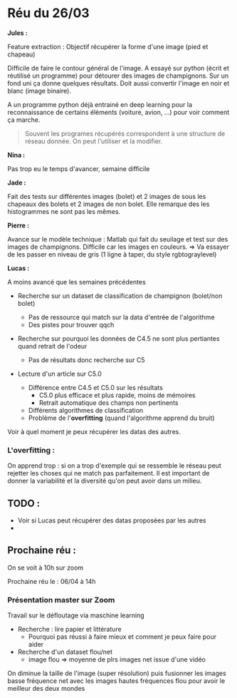 # Réu du 26/03
**Jules :** 

Feature extraction : Objectif récupérer la forme d'une image (pied et chapeau)

Difficile de faire le contour général de l'image. A essayé sur python (écrit et réutilisé un programme) pour détourer des images de champignons. Sur un fond uni ça donne quelques résultats. Doit aussi convertir l'image en noir et blanc (image binaire). 

A un programme python déjà entrainé en deep learning pour la reconnaissance de certains éléments (voiture, avion, …) pour voir comment ça marche. 

> Souvent les programes récupérés correspondent à une structure de réseau donnée. On peut l'utiliser et la modifier.

**Nina :**

Pas trop eu le temps d'avancer, semaine difficile

**Jade :**

Fait des tests  sur différentes images (bolet) et 2 images de sous les chapeaux des bolets et 2 images de non bolet. Elle remarque des les histogrammes ne sont pas les mêmes.

**Pierre :**

Avance sur le modèle technique : Matlab qui fait du seuilage et test sur des images de champignons. Difficile car les images en couleurs. => Va essayer de les passer en niveau de gris (1 ligne à taper, du style rgbtograylevel)

**Lucas :**

A moins avancé que les semaines précédentes

- Recherche sur un dataset de classification de champignon (bolet/non bolet)
  - Pas de ressource qui match sur la data d'entrée de l'algorithme 
  - Des pistes pour trouver qqch
- Recherche sur pourquoi les données de C4.5 ne sont plus pertiantes quand retrait de l'odeur 
  - Pas de résultats donc recherche sur C5

- Lecture d'un article sur C5.0
  - Différence entre C4.5 et C5.0 sur les résultats
    - C5.0 plus efficace et plus rapide, moins de mémoires
    - Retrait automatique des champs non pertinents
  - Différents algorithmes de classification
  - Problème de l'**overfitting** (quand l'algorithme apprend du bruit)

Voir à quel moment je peux récupérer les datas des autres.

### L'overfitting :

On apprend trop : si on a trop d'exemple qui se ressemble le réseau peut rejetter les choses qui ne match pas parfaitement. Il est important de donner la variabilité et la diversité qu'on peut avoir dans un milieu.

## TODO :

- Voir si Lucas peut récupérer des datas proposées par les autres
- 

## Prochaine réu :

On se voit à 10h sur zoom

Prochaine réu le : 06/04 à 14h



### Présentation master sur Zoom

Travail sur le défloutage via maschine learning

- Recherche : lire papier et littérature 
  - Pourquoi pas réussi à faire mieux et comment je peux faire pour aider
- Recherche d'un dataset flou/net 
  - image flou => moyenne de plrs images net issue d'une vidéo

On diminue la taille de l'image (super résolution) puis fusionner les images basse fréquence net avec les images hautes fréquences flou pour avoir le meilleur des deux mondes